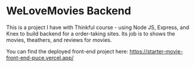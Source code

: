 # WeLoveMovies Backend

This is a project I have with Thinkful course - using Node JS, Express, and Knex to build backend for a order-taking sites. Its job is to shows the movies, theathers, and reviews for movies.

You can find the deployed front-end project here: https://starter-movie-front-end-puce.vercel.app/
